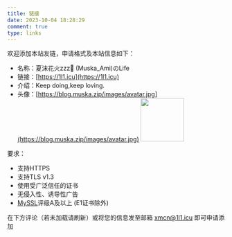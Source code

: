 ```yaml
---
title: 链接
date: 2023-10-04 18:28:29
comment: true
type: links
---
```

欢迎添加本站友链，申请格式及本站信息如下：

- 名称：夏沫花火zzz🌙 (Muska_Ami)のLife
- 链接：[https://1l1.icu](https://1l1.icu)
- 介绍：Keep doing,keep loving.
- 头像：[https://blog.muska.zip/images/avatar.jpg](https://blog.muska.zip/images/avatar.jpg)
    <img src="https://blog.muska.zip/images/avatar.jpg" style="width: 100px;height:100px">

要求：

- 支持HTTPS
- 支持TLS v1.3
- 使用受广泛信任的证书
- 无侵入性、诱导性广告
- [MySSL](https://myssl.com)评级A及以上 (E1证书除外)

在下方评论（若未加载请刷新）或将您的信息发至邮箱 [xmcn@1l1.icu](mailto:xmcn@1l1.icu) 即可申请添加
